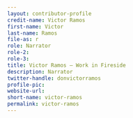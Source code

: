 ```yaml
---
layout: contributor-profile
credit-name: Victor Ramos
first-name: Victor
last-name: Ramos
file-as: r
role: Narrator
role-2:
role-3:
title: Victor Ramos — Work in Fireside
description: Narrator
twitter-handle: donvictorramos
profile-pic:
website-url:
short-name: victor-ramos
permalink: victor-ramos
---
```

